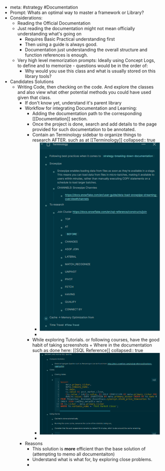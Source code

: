 - meta: #strategy #Documentation
- Prompt: Whats an optimal way to master a framework or Library?
- Considerations:
	- Reading the Official Documentation
	- Just reading the documentation might not mean officially understanding what's going on
		- Requires Basic Practical understanding first
		- Then using a guide is always good.
		- Documentation just understanding the overall structure and function references is enough.
	- Very high level memorization prompts: Ideally using Concept Logs, to define and to memorize - questions would be in the order of:
		- Why would you use this class and what is usually stored on this library tools?
- Candidates Solutions
	- Writing Code, then checking on the code. And explore the classes and also view what other potential methods you could have used given that class.
		- If don't know yet, understand it's parent library
		- Workflow for integrating Documentation and Learning:
			- Adding the documentation path to the corresponding [[Documentation]] section.
			- Once the project is done, search and add details to the page provided for such documentation to be annotated.
			- Contain an Terminology sidebar to organize things to research AFTER. such as at [[Terminology]]
			  collapsed:: true
				- ![image.png](../assets/image_1715890579891_0.png)
				-
			- While exploring Tutorials. or following courses, have the good habit of taking screenshots + Where in the documentation such as done here: [[SQL Reference]]
			  collapsed:: true
				- ![image.png](../assets/image_1715890782305_0.png)
				-
		- Reasons
			- This solution is **more** efficient than the base solution of (attempting to memo all documentaiton)
			- Understand what is what for, by exploring close problems.
			-